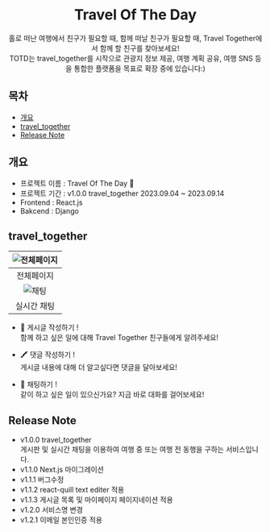 <div align="center">
  <h1>Travel Of The Day</h1>
  홀로 떠난 여행에서 친구가 필요할 때, 함께 떠날 친구가 필요할 때, Travel Together에서 함께 할 친구를 찾아보세요!<br/>
  TOTD는 travel_together를 시작으로 관광지 정보 제공, 여행 계획 공유, 여행 SNS 등을 통합한 플랫폼을 목표로 확장 중에 있습니다:)
</div>

## 목차
  - [개요](#개요) 
  - [travel_together](#travel_together)
  - [Release Note](#release-note)
## 개요
- 프로젝트 이름 : Travel Of The Day 🚙
- 프로젝트 기간 : v1.0.0 travel_together 2023.09.04 ~ 2023.09.14
- Frontend : React.js
- Bakcend : Django

## travel_together
  |![전체페이지](https://github.com/Gobyungyong/Gobyungyong/assets/133102316/7f005480-4374-4fce-9699-d24e24bf7365)|
  |:---:|
  |전체페이지|
  |![채팅](https://github.com/Gobyungyong/Gobyungyong/assets/133102316/b7c60e36-935e-4869-9712-1422c83f6c3d)|
  |실시간 채팅|
  
  
  - 📄 게시글 작성하기 ! <br/>
  함께 하고 싶은 일에 대해 Travel Together 친구들에게 알려주세요!
  
  - 🖍 댓글 작성하기 !  <br/>
  게시글 내용에 대해 더 알고싶다면 댓글을 달아보세요!
  
  - 💬 채팅하기 ! <br/>
  같이 하고 싶은 일이 있으신가요? 지금 바로 대화를 걸어보세요!

## Release Note

  - v1.0.0 travel_together <br/>
  게시판 및 실시간 채팅을 이용하여 여행 중 또는 여행 전 동행을 구하는 서비스입니다.
  - v1.1.0 Next.js 마이그레이션
  - v1.1.1 버그수정
  - v1.1.2 react-quill text editer 적용
  - v1.1.3 게시글 목록 및 마이페이지 페이지네이션 적용
  - v1.2.0 서비스명 변경
  - v1.2.1 이메일 본인인증 적용

